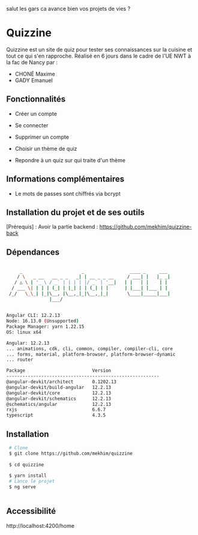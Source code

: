 salut les gars ca avance bien vos projets de vies ?


# Quizzine

Quizzine est un site de quiz pour tester ses connaissances sur la cuisine et tout ce qui s'en rapproche.
Réalisé en 6 jours dans le cadre de l'UE NWT à la fac de Nancy par :

  - CHONÉ Maxime
  - GADY Emanuel

## Fonctionnalités

  - Créer un compte
  - Se connecter
  - Supprimer un compte
 
  - Choisir un thème de quiz
  - Repondre à un quiz sur qui traite d'un thème 


## Informations complémentaires

  - Le mots de passes sont chiffrés via bcrypt

## Installation du projet et de ses outils 
  [Prérequis] : Avoir la partie backend : https://github.com/mekhim/quizzine-back
  
## Dépendances 

```bash

     _                      _                 ____ _     ___
    / \   _ __   __ _ _   _| | __ _ _ __     / ___| |   |_ _|
   / △ \ | '_ \ / _` | | | | |/ _` | '__|   | |   | |    | |
  / ___ \| | | | (_| | |_| | | (_| | |      | |___| |___ | |
 /_/   \_\_| |_|\__, |\__,_|_|\__,_|_|       \____|_____|___|
                |___/
    

Angular CLI: 12.2.13
Node: 16.13.0 (Unsupported)
Package Manager: yarn 1.22.15
OS: linux x64

Angular: 12.2.13
... animations, cdk, cli, common, compiler, compiler-cli, core
... forms, material, platform-browser, platform-browser-dynamic
... router

Package                         Version
---------------------------------------------------------
@angular-devkit/architect       0.1202.13
@angular-devkit/build-angular   12.2.13
@angular-devkit/core            12.2.13
@angular-devkit/schematics      12.2.13
@schematics/angular             12.2.13
rxjs                            6.6.7
typescript                      4.3.5


```

## Installation

```bash
 # Clone
 $ git clone https://github.com/mekhim/quizzine
  
 $ cd quizzine
  
 $ yarn install
 # Lance le projet 
 $ ng serve
  
  ```
  
## Accessibilité 

http://localhost:4200/home

